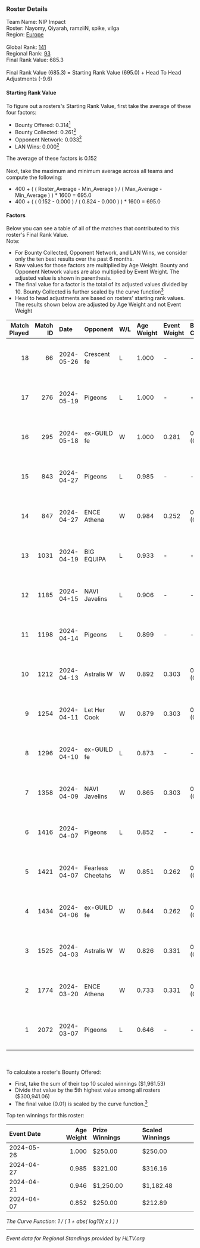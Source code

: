 ### Roster Details<br />
Team Name: NIP Impact<br />
Roster: Nayomy, Qiyarah, ramziiN, spike, vilga<br />
Region: [Europe]( ../standings_europe.md)<br />
<br />
Global Rank: [141](../standings_global.md)<br />
Regional Rank: [93]( ../standings_europe.md)<br />
Final Rank Value:  685.3<br />
<br />
Final Rank Value (685.3) = Starting Rank Value (695.0) + Head To Head Adjustments (-9.6)<br />

#### Starting Rank Value<br />
To figure out a rosters's Starting Rank Value, first take the average of these four factors:<br />
- Bounty Offered: 0.314[<sup>1</sup>](#table2)
- Bounty Collected: 0.261[<sup>2</sup>](#table1)
- Opponent Network: 0.033[<sup>2</sup>](#table1)
- LAN Wins: 0.000[<sup>2</sup>](#table1)

The average of these factors is 0.152<br />
<br />
Next, take the maximum and minimum average across all teams and compute the following:<br />
- 400 + ( ( Roster_Average - Min_Average ) / ( Max_Average - Min_Average ) ) * 1600 = 695.0
- 400 + ( ( 0.152 - 0.000 ) / ( 0.824 - 0.000 ) ) * 1600 = 695.0


#### Factors<br />
Below you can see a table of all of the matches that contributed to this roster's Final Rank Value.<br />
Note:<br />

- For Bounty Collected, Opponent Network, and LAN Wins, we consider only the ten best results over the past 6 months.
- Raw values for those factors are multiplied by Age Weight. Bounty and Opponent Network values are also multiplied by Event Weight. The adjusted value is shown in parenthesis.
- The final value for a factor is the total of its adjusted values divided by 10. Bounty Collected is further scaled by the curve function[<sup>3</sup>](#curveFunction)
- Head to head adjustments are based on rosters' starting rank values. The results shown below are adjusted by Age Weight and not Event Weight
<span id="table1"></span><br />


| Match Played | Match ID | Date       | Opponent          | W/L | Age Weight | Event Weight | Bounty Collected | Opponent Network | LAN Wins  | H2H Adj. | Roster                                 |
| -: | -: | :- | :- | :- | :- | :- | :- | :- | :- | -: | :- |
|           18 |       66 | 2024-05-26 | Crescent fe       | L   | 1.000      | -            | -                | -                | -         |   -19.86 | Nayomy, Qiyarah, ramziiN, spike, vilga |
|           17 |      276 | 2024-05-19 | Pigeons           | L   | 1.000      | -            | -                | -                | -         |    -9.37 | aiM, Nayomy, Qiyarah, ramziiN, vilga   |
|           16 |      295 | 2024-05-18 | ex-GUILD fe       | W   | 1.000      | 0.281        | 0.005 (0.001)    | 0.159 (0.045)    | 0 (0.000) |    13.85 | aiM, Nayomy, Qiyarah, ramziiN, vilga   |
|           15 |      843 | 2024-04-27 | Pigeons           | L   | 0.985      | -            | -                | -                | -         |    -9.88 | aiM, jenkon, Nayomy, Qiyarah, ramziiN  |
|           14 |      847 | 2024-04-27 | ENCE Athena       | W   | 0.984      | 0.252        | 0.004 (0.001)    | 0.111 (0.028)    | 0 (0.000) |    12.06 | aiM, jenkon, Nayomy, Qiyarah, ramziiN  |
|           13 |     1031 | 2024-04-19 | BIG EQUIPA        | L   | 0.933      | -            | -                | -                | -         |   -15.27 | aiM, jenkon, Nayomy, Qiyarah, ramziiN  |
|           12 |     1185 | 2024-04-15 | NAVI Javelins     | L   | 0.906      | -            | -                | -                | -         |   -12.27 | aiM, jenkon, Nayomy, Qiyarah, ramziiN  |
|           11 |     1198 | 2024-04-14 | Pigeons           | L   | 0.899      | -            | -                | -                | -         |   -10.27 | aiM, jenkon, Nayomy, Qiyarah, ramziiN  |
|           10 |     1212 | 2024-04-13 | Astralis W        | W   | 0.892      | 0.303        | 0.003 (0.001)    | 0.058 (0.016)    | 0 (0.000) |     9.18 | aiM, jenkon, Nayomy, Qiyarah, ramziiN  |
|            9 |     1254 | 2024-04-11 | Let Her Cook      | W   | 0.879      | 0.303        | 0.000 (0.000)    | 0.163 (0.044)    | 0 (0.000) |     7.80 | aiM, jenkon, Nayomy, Qiyarah, ramziiN  |
|            8 |     1296 | 2024-04-10 | ex-GUILD fe       | L   | 0.873      | -            | -                | -                | -         |   -15.84 | aiM, jenkon, Nayomy, Qiyarah, ramziiN  |
|            7 |     1358 | 2024-04-09 | NAVI Javelins     | W   | 0.865      | 0.303        | 0.024 (0.006)    | 0.341 (0.089)    | 0 (0.000) |    15.24 | aiM, jenkon, Nayomy, Qiyarah, ramziiN  |
|            6 |     1416 | 2024-04-07 | Pigeons           | L   | 0.852      | -            | -                | -                | -         |   -11.11 | aiM, jenkon, Nayomy, Qiyarah, ramziiN  |
|            5 |     1421 | 2024-04-07 | Fearless Cheetahs | W   | 0.851      | 0.262        | 0.009 (0.002)    | 0.146 (0.032)    | 0 (0.000) |    12.70 | aiM, jenkon, Nayomy, Qiyarah, ramziiN  |
|            4 |     1434 | 2024-04-06 | ex-GUILD fe       | W   | 0.844      | 0.262        | 0.005 (0.001)    | 0.159 (0.035)    | 0 (0.000) |    11.88 | aiM, jenkon, Nayomy, Qiyarah, ramziiN  |
|            3 |     1525 | 2024-04-03 | Astralis W        | W   | 0.826      | 0.331        | 0.003 (0.001)    | 0.058 (0.016)    | 0 (0.000) |     9.59 | aiM, jenkon, Nayomy, Qiyarah, ramziiN  |
|            2 |     1774 | 2024-03-20 | ENCE Athena       | W   | 0.733      | 0.331        | 0.004 (0.001)    | 0.111 (0.027)    | 0 (0.000) |    10.76 | aiM, jenkon, Nayomy, Qiyarah, ramziiN  |
|            1 |     2072 | 2024-03-07 | Pigeons           | L   | 0.646      | -            | -                | -                | -         |    -8.79 | aiM, jenkon, Nayomy, Qiyarah, ramziiN  |

<br />
<span id="table2"></span><br />
To calculate a roster's Bounty Offered:<br />

- First, take the sum of their top 10 scaled winnings ($1,961.53)
- Divide that value by the 5th highest value among all rosters ($300,941.06)
- The final value (0.01) is scaled by the curve function.[<sup>3</sup>](#curveFunction)

Top ten winnings for this roster:<br />

| Event Date | Age Weight | Prize Winnings | Scaled Winnings |
| :- | -: | :- | :- |
| 2024-05-26 |      1.000 | $250.00        | $250.00         |
| 2024-04-27 |      0.985 | $321.00        | $316.16         |
| 2024-04-21 |      0.946 | $1,250.00      | $1,182.48       |
| 2024-04-07 |      0.852 | $250.00        | $212.89         |


<span id="curveFunction"></span>_The Curve Function: 1 / ( 1 + abs( log10( x ) ) )_<br />

---
_Event data for Regional Standings provided by HLTV.org_<br />
